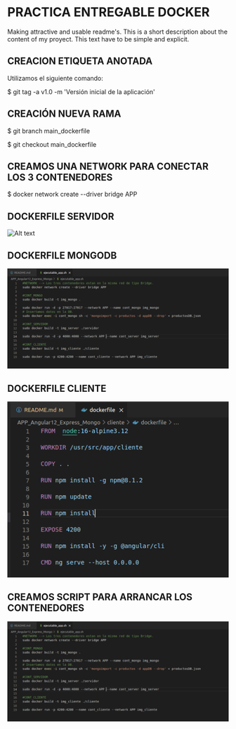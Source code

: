 # PRACTICA ENTREGABLE DOCKER
Making attractive and usable readme's. 
This is a short description about the content of my proyect. This text have to be simple and explicit.

## CREACION ETIQUETA ANOTADA

Utilizamos el siguiente comando:

$ git tag -a v1.0 -m 'Versión inicial de la aplicación'

## CREACIÓN NUEVA RAMA

$ git branch main_dockerfile

$ git checkout main_dockerfile


## CREAMOS UNA NETWORK PARA CONECTAR LOS 3 CONTENEDORES

$ docker network create --driver bridge APP

## DOCKERFILE SERVIDOR
![Alt text](imagenes/dockerfile_servidor.png?raw=true "Title")


## DOCKERFILE MONGODB
![Alt text](imagenes/dockerfile_mongo.png?raw=true "Title")


## DOCKERFILE CLIENTE
![Alt text](imagenes/dockerfile_cliente.png?raw=true "Title")




## CREAMOS SCRIPT PARA ARRANCAR LOS CONTENEDORES

![Alt text](imagenes/dockerfile_script.png?raw=true "Title")